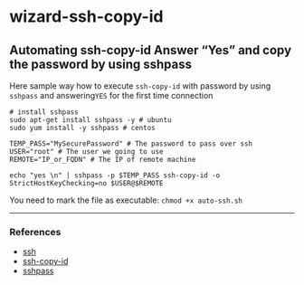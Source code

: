 # wizard-ssh-copy-id
## Automating ssh-copy-id Answer “Yes” and copy the password by using sshpass 

Here sample way how to execute `ssh-copy-id` with password by using `sshpass` and answering`YES` for the first time connection

```
# install sshpass 
sudo apt-get install sshpass -y # ubuntu
sudo yum install -y sshpass # centos

TEMP_PASS="MySecurePassword" # The password to pass over ssh
USER="root" # The user we going to use
REMOTE="IP_or_FQDN" # The IP of remote machine

echo "yes \n" | sshpass -p $TEMP_PASS ssh-copy-id -o StrictHostKeyChecking=no $USER@$REMOTE
```

You need to mark the file as executable: `chmod +x auto-ssh.sh`
***
### References
*  [ssh](https://www.ssh.com/ssh/command)
* [ ssh-copy-id](https://www.ssh.com/ssh/copy-id)
* [sshpass](https://linux.die.net/man/1/sshpass)

